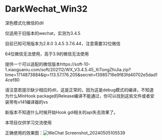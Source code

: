 # DarkWechat_Win32

深色模式化微信的dll

仅适用于旧版本的wechat，实测为3.4.5

目前已知可用版本为2.8.0 3.4.5 3.7.6.44，注意需要32位微信

64位微信无法使用，高于3.9的微信无法使用

提供一个可以适配的微信版本https://soft-10-1.xiaoguaniu.com/soft/202112/WX_V3.4.5.45_XiTongZhiJia.zip?time=1714873884&ip=113.57.176.205&secret=f3985716e9f83fd40702e5dad14cef80

请注意若提示缺少相应的dll，这是正常的，因为这是debug模式的编译，不知道为什么MinHook package的Release编译不能通过，你可以找到这些文件或者安装带有v141编译器的vs

新版本不知道什么时候开始Hook gdi相关的api失去效果了。

本项目仅供学习交流使用

正确使用的效果图：![WeChat Screenshot_20240505105539](https://github.com/vpurana/DarkWechat_Win32/assets/69775280/9a468dc4-5ce0-478c-9d77-c45390475909)
